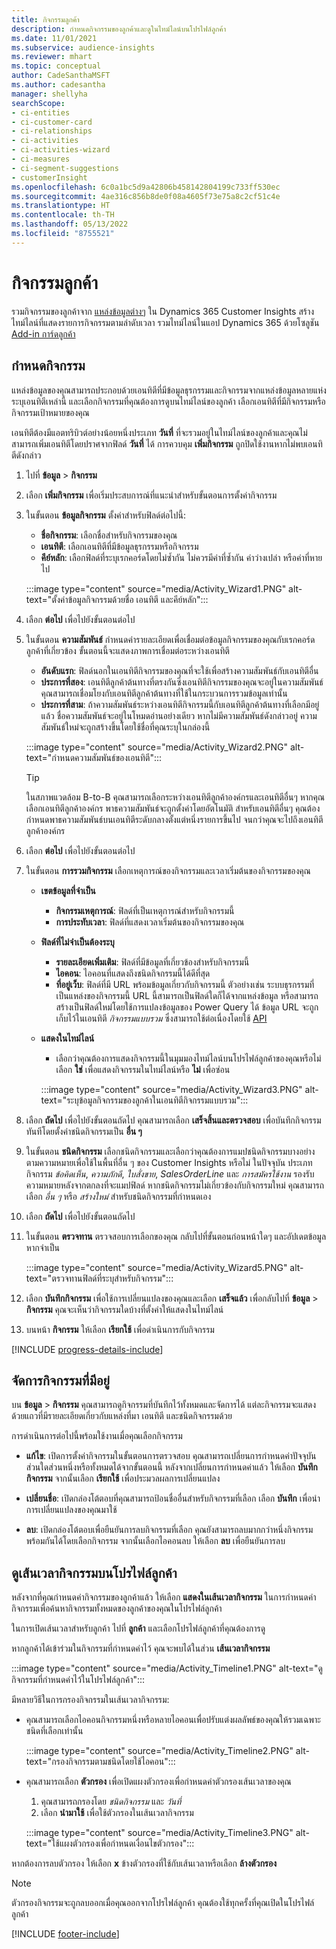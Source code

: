 ```yaml
---
title: กิจกรรมลูกค้า
description: กำหนดกิจกรรมของลูกค้าและดูในไทม์ไลน์บนโปรไฟล์ลูกค้า
ms.date: 11/01/2021
ms.subservice: audience-insights
ms.reviewer: mhart
ms.topic: conceptual
author: CadeSanthaMSFT
ms.author: cadesantha
manager: shellyha
searchScope:
- ci-entities
- ci-customer-card
- ci-relationships
- ci-activities
- ci-activities-wizard
- ci-measures
- ci-segment-suggestions
- customerInsight
ms.openlocfilehash: 6c0a1bc5d9a42806b458142804199c733ff530ec
ms.sourcegitcommit: 4ae316c856b8de0f08a4605f73e75a8c2cf51c4e
ms.translationtype: HT
ms.contentlocale: th-TH
ms.lasthandoff: 05/13/2022
ms.locfileid: "8755521"
---
```

# <a name="customer-activities"></a>กิจกรรมลูกค้า

รวมกิจกรรมของลูกค้าจาก [แหล่งข้อมูลต่างๆ](data-sources.md) ใน Dynamics 365 Customer Insights สร้างไทม์ไลน์ที่แสดงรายการกิจกรรมตามลำดับเวลา รวมไทม์ไลน์ในแอป Dynamics 365 ด้วยโซลูชัน [Add-in การ์ดลูกค้า](customer-card-add-in.md)

## <a name="define-an-activity"></a>กำหนดกิจกรรม

แหล่งข้อมูลของคุณสามารถประกอบด้วยเอนทิตีที่มีข้อมูลธุรกรรมและกิจกรรมจากแหล่งข้อมูลหลายแห่ง ระบุเอนทิตีเหล่านี้ และเลือกกิจกรรมที่คุณต้องการดูบนไทม์ไลน์ของลูกค้า เลือกเอนทิตีที่มีกิจกรรมหรือกิจกรรมเป้าหมายของคุณ

เอนทิตีต้องมีแอตทริบิวต์อย่างน้อยหนึ่งประเภท **วันที่** ที่จะรวมอยู่ในไทม์ไลน์ของลูกค้าและคุณไม่สามารถเพิ่มเอนทิตีโดยปราศจากฟิลด์ **วันที่** ได้ การควบคุม **เพิ่มกิจกรรม** ถูกปิดใช้งานหากไม่พบเอนทิตีดังกล่าว

1. ไปที่ **ข้อมูล** > **กิจกรรม**

1. เลือก **เพิ่มกิจกรรม** เพื่อเริ่มประสบการณ์ที่แนะนำสำหรับขั้นตอนการตั้งค่ากิจกรรม

1. ในขั้นตอน **ข้อมูลกิจกรรม** ตั้งค่าสำหรับฟิลด์ต่อไปนี้:

   - **ชื่อกิจกรรม**: เลือกชื่อสำหรับกิจกรรมของคุณ
   - **เอนทิตี**: เลือกเอนทิตีที่มีข้อมูลธุรกรรมหรือกิจกรรม
   - **คีย์หลัก**: เลือกฟิลด์ที่ระบุเรกคอร์ดโดยไม่ซ้ำกัน ไม่ควรมีค่าที่ซ้ำกัน ค่าว่างเปล่า หรือค่าที่หายไป

   :::image type="content" source="media/Activity_Wizard1.PNG" alt-text="ตั้งค่าข้อมูลกิจกรรมด้วยชื่อ เอนทิตี และคีย์หลัก":::

1. เลือก **ต่อไป** เพื่อไปยังขั้นตอนต่อไป

1. ในขั้นตอน **ความสัมพันธ์** กำหนดค่ารายละเอียดเพื่อเชื่อมต่อข้อมูลกิจกรรมของคุณกับเรกคอร์ดลูกค้าที่เกี่ยวข้อง ขั้นตอนนี้จะแสดงภาพการเชื่อมต่อระหว่างเอนทิตี  

   - **อันดับแรก**: ฟิลด์นอกในเอนทิตีกิจกรรมของคุณที่จะใช้เพื่อสร้างความสัมพันธ์กับเอนทิตีอื่น
   - **ประการที่สอง**: เอนทิตีลูกค้าต้นทางที่ตรงกันซึ่งเอนทิตีกิจกรรมของคุณจะอยู่ในความสัมพันธ์ คุณสามารถเชื่อมโยงกับเอนทิตีลูกค้าต้นทางที่ใช้ในกระบวนการรวมข้อมูลเท่านั้น
   - **ประการที่สาม**: ถ้าความสัมพันธ์ระหว่างเอนทิตีกิจกรรมนี้กับเอนทิตีลูกค้าต้นทางที่เลือกมีอยู่แล้ว ชื่อความสัมพันธ์จะอยู่ในโหมดอ่านอย่างเดียว หากไม่มีความสัมพันธ์ดังกล่าวอยู่ ความสัมพันธ์ใหม่จะถูกสร้างขึ้นโดยใช้ชื่อที่คุณระบุในกล่องนี้

   :::image type="content" source="media/Activity_Wizard2.PNG" alt-text="กำหนดความสัมพันธ์ของเอนทิตี":::

   > [!TIP]
   > ในสภาพแวดล้อม B-to-B คุณสามารถเลือกระหว่างเอนทิตีลูกค้าองค์กรและเอนทิตีอื่นๆ หากคุณเลือกเอนทิตีลูกค้าองค์กร พาธความสัมพันธ์จะถูกตั้งค่าโดยอัตโนมัติ สำหรับเอนทิตีอื่นๆ คุณต้องกำหนดพาธความสัมพันธ์บนเอนทิตีระดับกลางตั้งแต่หนึ่งรายการขึ้นไป จนกว่าคุณจะไปถึงเอนทิตีลูกค้าองค์กร

1. เลือก **ต่อไป** เพื่อไปยังขั้นตอนต่อไป 

1. ในขั้นตอน **การรวมกิจกรรม** เลือกเหตุการณ์ของกิจกรรมและเวลาเริ่มต้นของกิจกรรมของคุณ 
   - **เขตข้อมูลที่จำเป็น**
      - **กิจกรรมเหตุการณ์**: ฟิลด์ที่เป็นเหตุการณ์สำหรับกิจกรรมนี้
      - **การประทับเวลา**: ฟิลด์ที่แสดงเวลาเริ่มต้นของกิจกรรมของคุณ

   - **ฟิลด์ที่ไม่จำเป็นต้องระบุ**
      - **รายละเอียดเพิ่มเติม**: ฟิลด์ที่มีข้อมูลที่เกี่ยวข้องสำหรับกิจกรรมนี้
      - **ไอคอน**: ไอคอนที่แสดงถึงชนิดกิจกรรมนี้ได้ดีที่สุด
      - **ที่อยู่เว็บ**: ฟิลด์ที่มี URL พร้อมข้อมูลเกี่ยวกับกิจกรรมนี้ ตัวอย่างเช่น ระบบธุรกรรมที่เป็นแหล่งของกิจกรรมนี้ URL นี้สามารถเป็นฟิลด์ใดก็ได้จากแหล่งข้อมูล หรือสามารถสร้างเป็นฟิลด์ใหม่โดยใช้การแปลงข้อมูลของ Power Query ได้ ข้อมูล URL จะถูกเก็บไว้ในเอนทิตี *กิจกรรมแบบรวม* ซึ่งสามารถใช้ต่อเนื่องโดยใช้ [API](apis.md)

   - **แสดงในไทม์ไลน์**
      - เลือกว่าคุณต้องการแสดงกิจกรรมนี้ในมุมมองไทม์ไลน์บนโปรไฟล์ลูกค้าของคุณหรือไม่ เลือก **ใช่** เพื่อแสดงกิจกรรมในไทม์ไลน์หรือ **ไม่** เพื่อซ่อน

      :::image type="content" source="media/Activity_Wizard3.PNG" alt-text="ระบุข้อมูลกิจกรรมของลูกค้าในเอนทิตีกิจกรรมแบบรวม":::

1. เลือก **ถัดไป** เพื่อไปยังขั้นตอนถัดไป คุณสามารถเลือก **เสร็จสิ้นและตรวจสอบ** เพื่อบันทึกกิจกรรมทันทีโดยตั้งค่าชนิดกิจกรรมเป็น **อื่น ๆ** 

1. ในขั้นตอน **ชนิดกิจกรรม** เลือกชนิดกิจกรรมและเลือกว่าคุณต้องการแมปชนิดกิจกรรมบางอย่างตามความหมายเพื่อใช้ในพื้นที่อื่น ๆ ของ Customer Insights หรือไม่ ในปัจจุบัน ประเภทกิจกรรม *ข้อคิดเห็น*, *ความภักดี*, *ใบสั่งขาย*, *SalesOrderLine* และ *การสมัครใช้งาน* รองรับความหมายหลังจากตกลงที่จะแมปฟิลด์ หากชนิดกิจกรรมไม่เกี่ยวข้องกับกิจกรรมใหม่ คุณสามารถเลือก *อื่น ๆ* หรือ *สร้างใหม่* สำหรับชนิดกิจกรรมที่กำหนดเอง

1. เลือก **ถัดไป** เพื่อไปยังขั้นตอนถัดไป 

1. ในขั้นตอน **ตรวจทาน** ตรวจสอบการเลือกของคุณ กลับไปที่ขั้นตอนก่อนหน้าใดๆ และอัปเดตข้อมูล หากจำเป็น

   :::image type="content" source="media/Activity_Wizard5.PNG" alt-text="ตรวจทานฟิลด์ที่ระบุสำหรับกิจกรรม":::
   
1. เลือก **บันทึกกิจกรรม** เพื่อใช้การเปลี่ยนแปลงของคุณและเลือก **เสร็จแล้ว** เพื่อกลับไปที่ **ข้อมูล** > **กิจกรรม** คุณจะเห็นว่ากิจกรรมใดบ้างที่ตั้งค่าให้แสดงในไทม์ไลน์ 

1. บนหน้า **กิจกรรม** ให้เลือก **เรียกใช้** เพื่อดำเนินการกับกิจกรรม 

[!INCLUDE [progress-details-include](includes/progress-details-pane.md)]

## <a name="manage-existing-activities"></a>จัดการกิจกรรมที่มีอยู่

บน **ข้อมูล** > **กิจกรรม** คุณสามารถดูกิจกรรมที่บันทึกไว้ทั้งหมดและจัดการได้ แต่ละกิจกรรมจะแสดงด้วยแถวที่มีรายละเอียดเกี่ยวกับแหล่งที่มา เอนทิตี และชนิดกิจกรรมด้วย

การดำเนินการต่อไปนี้พร้อมใช้งานเมื่อคุณเลือกกิจกรรม 

- **แก้ไข**: เปิดการตั้งค่ากิจกรรมในขั้นตอนการตรวจสอบ คุณสามารถเปลี่ยนการกำหนดค่าปัจจุบันส่วนใดส่วนหนึ่งหรือทั้งหมดได้จากขั้นตอนนี้ หลังจากเปลี่ยนการกำหนดค่าแล้ว ให้เลือก **บันทึกกิจกรรม** จากนั้นเลือก **เรียกใช้** เพื่อประมวลผลการเปลี่ยนแปลง

- **เปลี่ยนชื่อ**: เปิดกล่องโต้ตอบที่คุณสามารถป้อนชื่ออื่นสำหรับกิจกรรมที่เลือก เลือก **บันทึก** เพื่อนำการเปลี่ยนแปลงของคุณมาใช้

- **ลบ**: เปิดกล่องโต้ตอบเพื่อยืนยันการลบกิจกรรมที่เลือก คุณยังสามารถลบมากกว่าหนึ่งกิจกรรมพร้อมกันได้โดยเลือกกิจกรรม จากนั้นเลือกไอคอนลบ ให้เลือก **ลบ** เพื่อยืนยันการลบ

## <a name="view-activity-timelines-on-customer-profiles"></a>ดูเส้นเวลากิจกรรมบนโปรไฟล์ลูกค้า

หลังจากที่คุณกำหนดค่ากิจกรรมของลูกค้าแล้ว ให้เลือก **แสดงในเส้นเวลากิจกรรม** ในการกำหนดค่ากิจกรรมเพื่อค้นหากิจกรรมทั้งหมดของลูกค้าของคุณในโปรไฟล์ลูกค้า

ในการเปิดเส้นเวลาสำหรับลูกค้า ไปที่ **ลูกค้า** และเลือกโปรไฟล์ลูกค้าที่คุณต้องการดู

หากลูกค้าได้เข้าร่วมในกิจกรรมที่กำหนดค่าไว้ คุณจะพบได้ในส่วน **เส้นเวลากิจกรรม**

:::image type="content" source="media/Activity_Timeline1.PNG" alt-text="ดูกิจกรรมที่กำหนดค่าไว้ในโปรไฟล์ลูกค้า":::

มีหลายวิธีในการกรองกิจกรรมในเส้นเวลากิจกรรม:

- คุณสามารถเลือกไอคอนกิจกรรมหนึ่งหรือหลายไอคอนเพื่อปรับแต่งผลลัพธ์ของคุณให้รวมเฉพาะชนิดที่เลือกเท่านั้น

  :::image type="content" source="media/Activity_Timeline2.PNG" alt-text="กรองกิจกรรมตามชนิดโดยใช้ไอคอน":::

- คุณสามารถเลือก **ตัวกรอง** เพื่อเปิดแผงตัวกรองเพื่อกำหนดค่าตัวกรองเส้นเวลาของคุณ

   1. คุณสามารถกรองโดย *ชนิดกิจกรรม* และ *วันที่*
   1. เลือก **นำมาใช้** เพื่อใช้ตัวกรองในเส้นเวลากิจกรรม

   :::image type="content" source="media/Activity_Timeline3.PNG" alt-text="ใช้แผงตัวกรองเพื่อกำหนดเงื่อนไขตัวกรอง":::

หากต้องการลบตัวกรอง ให้เลือก **x** ข้างตัวกรองที่ใช้กับเส้นเวลาหรือเลือก **ล้างตัวกรอง**


> [!NOTE]
> ตัวกรองกิจกรรมจะถูกลบออกเมื่อคุณออกจากโปรไฟล์ลูกค้า คุณต้องใช้ทุกครั้งที่คุณเปิดในโปรไฟล์ลูกค้า

[!INCLUDE [footer-include](includes/footer-banner.md)]
